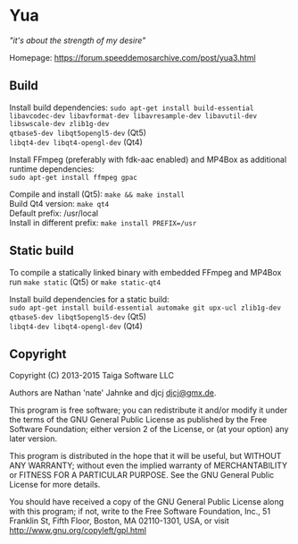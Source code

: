 Yua
===
*"it's about the strength of my desire"*

Homepage: https://forum.speeddemosarchive.com/post/yua3.html


Build
-----
Install build dependencies: `sudo apt-get install build-essential libavcodec-dev libavformat-dev libavresample-dev libavutil-dev libswscale-dev zlib1g-dev`<br>
`qtbase5-dev libqt5opengl5-dev` (Qt5)<br>
`libqt4-dev libqt4-opengl-dev` (Qt4)


Install FFmpeg (preferably with fdk-aac enabled) and MP4Box as additional runtime dependencies:<br>
`sudo apt-get install ffmpeg gpac`

Compile and install (Qt5): `make && make install`<br>
Build Qt4 version: `make qt4`<br>
Default prefix: /usr/local<br>
Install in different prefix: `make install PREFIX=/usr`


Static build
------------
To compile a statically linked binary with embedded FFmpeg and MP4Box run `make static` (Qt5) or `make static-qt4`

Install build dependencies for a static build:<br>
`sudo apt-get install build-essential automake git upx-ucl zlib1g-dev`<br>
`qtbase5-dev libqt5opengl5-dev` (Qt5)<br>
`libqt4-dev libqt4-opengl-dev` (Qt4)


Copyright
---------
Copyright (C) 2013-2015 Taiga Software LLC

Authors are Nathan 'nate' Jahnke and djcj <djcj@gmx.de>.

This program is free software; you can redistribute it and/or modify
it under the terms of the GNU General Public License as published by
the Free Software Foundation; either version 2 of the License, or
(at your option) any later version.

This program is distributed in the hope that it will be useful,
but WITHOUT ANY WARRANTY; without even the implied warranty of
MERCHANTABILITY or FITNESS FOR A PARTICULAR PURPOSE. See the
GNU General Public License for more details.

You should have received a copy of the GNU General Public License along
with this program; if not, write to the Free Software Foundation, Inc.,
51 Franklin St, Fifth Floor, Boston, MA 02110-1301, USA, or visit
http://www.gnu.org/copyleft/gpl.html
